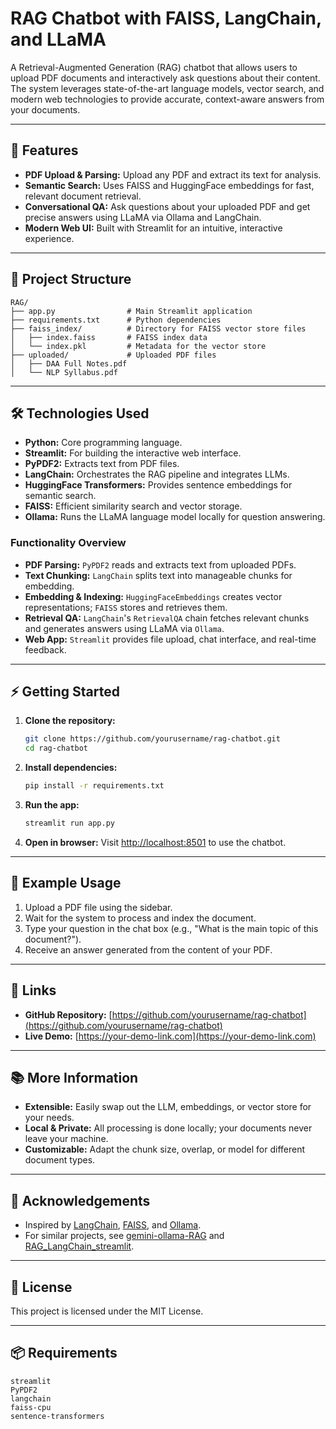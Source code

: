# RAG Chatbot with FAISS, LangChain, and LLaMA

A Retrieval-Augmented Generation (RAG) chatbot that allows users to upload PDF documents and interactively ask questions about their content. The system leverages state-of-the-art language models, vector search, and modern web technologies to provide accurate, context-aware answers from your documents.

---

## 🚀 Features
- **PDF Upload & Parsing:** Upload any PDF and extract its text for analysis.
- **Semantic Search:** Uses FAISS and HuggingFace embeddings for fast, relevant document retrieval.
- **Conversational QA:** Ask questions about your uploaded PDF and get precise answers using LLaMA via Ollama and LangChain.
- **Modern Web UI:** Built with Streamlit for an intuitive, interactive experience.

---

## 📁 Project Structure
```
RAG/
├── app.py                # Main Streamlit application
├── requirements.txt      # Python dependencies
├── faiss_index/          # Directory for FAISS vector store files
│   ├── index.faiss       # FAISS index data
│   └── index.pkl         # Metadata for the vector store
├── uploaded/             # Uploaded PDF files
│   ├── DAA Full Notes.pdf
│   └── NLP Syllabus.pdf
```

---

## 🛠️ Technologies Used
- **Python:** Core programming language.
- **Streamlit:** For building the interactive web interface.
- **PyPDF2:** Extracts text from PDF files.
- **LangChain:** Orchestrates the RAG pipeline and integrates LLMs.
- **HuggingFace Transformers:** Provides sentence embeddings for semantic search.
- **FAISS:** Efficient similarity search and vector storage.
- **Ollama:** Runs the LLaMA language model locally for question answering.

### Functionality Overview
- **PDF Parsing:** `PyPDF2` reads and extracts text from uploaded PDFs.
- **Text Chunking:** `LangChain` splits text into manageable chunks for embedding.
- **Embedding & Indexing:** `HuggingFaceEmbeddings` creates vector representations; `FAISS` stores and retrieves them.
- **Retrieval QA:** `LangChain`'s `RetrievalQA` chain fetches relevant chunks and generates answers using LLaMA via `Ollama`.
- **Web App:** `Streamlit` provides file upload, chat interface, and real-time feedback.

---

## ⚡ Getting Started
1. **Clone the repository:**
   ```bash
   git clone https://github.com/yourusername/rag-chatbot.git
   cd rag-chatbot
   ```
2. **Install dependencies:**
   ```bash
   pip install -r requirements.txt
   ```
3. **Run the app:**
   ```bash
   streamlit run app.py
   ```
4. **Open in browser:**
   Visit [http://localhost:8501](http://localhost:8501) to use the chatbot.

---

## 📝 Example Usage
1. Upload a PDF file using the sidebar.
2. Wait for the system to process and index the document.
3. Type your question in the chat box (e.g., "What is the main topic of this document?").
4. Receive an answer generated from the content of your PDF.

---

## 🔗 Links
- **GitHub Repository:** [https://github.com/yourusername/rag-chatbot](https://github.com/yourusername/rag-chatbot)
- **Live Demo:** [https://your-demo-link.com](https://your-demo-link.com)

---

## 📚 More Information
- **Extensible:** Easily swap out the LLM, embeddings, or vector store for your needs.
- **Local & Private:** All processing is done locally; your documents never leave your machine.
- **Customizable:** Adapt the chunk size, overlap, or model for different document types.

---

## 🙏 Acknowledgements
- Inspired by [LangChain](https://github.com/hwchase17/langchain), [FAISS](https://github.com/facebookresearch/faiss), and [Ollama](https://ollama.com/).
- For similar projects, see [gemini-ollama-RAG](https://github.com/MrSentinel137/gemini-ollama-RAG) and [RAG_LangChain_streamlit](https://github.com/wsxqaza12/RAG_LangChain_streamlit).

---

## 📄 License
This project is licensed under the MIT License.

---

## 📦 Requirements
```
streamlit
PyPDF2
langchain
faiss-cpu
sentence-transformers
``` 